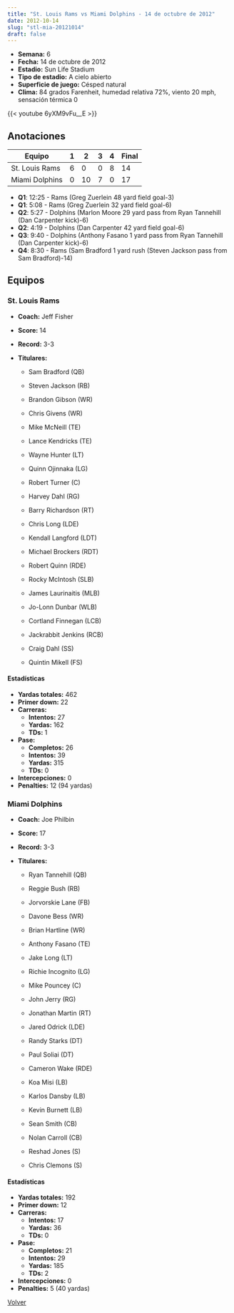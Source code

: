 ```yaml
---
title: "St. Louis Rams vs Miami Dolphins - 14 de octubre de 2012"
date: 2012-10-14
slug: "stl-mia-20121014"
draft: false
---
```


- **Semana:** 6
- **Fecha:** 14 de octubre de 2012
- **Estadio:** Sun Life Stadium
- **Tipo de estadio:** A cielo abierto
- **Superficie de juego:** Césped natural
- **Clima:** 84 grados Farenheit, humedad relativa 72%, viento 20 mph, sensación térmica 0


{{< youtube 6yXM9vFu__E >}}


## Anotaciones
| Equipo | 1 | 2 | 3 | 4 | Final |
|--------|---|---|---|---|-------|
| St. Louis Rams  | 6 | 0 | 0 | 8  | 14 |
| Miami Dolphins  | 0 | 10 | 7 | 0  | 17 |
- **Q1**: 12:25 - Rams (Greg Zuerlein 48 yard field goal-3)
- **Q1**: 5:08 - Rams (Greg Zuerlein 32 yard field goal-6)
- **Q2**: 5:27 - Dolphins (Marlon Moore 29 yard pass from Ryan Tannehill (Dan Carpenter kick)-6)
- **Q2**: 4:19 - Dolphins (Dan Carpenter 42 yard field goal-6)
- **Q3**: 9:40 - Dolphins (Anthony Fasano 1 yard pass from Ryan Tannehill (Dan Carpenter kick)-6)
- **Q4**: 8:30 - Rams (Sam Bradford 1 yard rush (Steven Jackson pass from Sam Bradford)-14)


## Equipos


### St. Louis Rams
* **Coach:** Jeff Fisher
* **Score:** 14
* **Record:** 3-3
* **Titulares:** 

  * Sam Bradford (QB) 

  * Steven Jackson (RB) 

  * Brandon Gibson (WR) 

  * Chris Givens (WR) 

  * Mike McNeill (TE) 

  * Lance Kendricks (TE) 

  * Wayne Hunter (LT) 

  * Quinn Ojinnaka (LG) 

  * Robert Turner (C) 

  * Harvey Dahl (RG) 

  * Barry Richardson (RT) 

  * Chris Long (LDE) 

  * Kendall Langford (LDT) 

  * Michael Brockers (RDT) 

  * Robert Quinn (RDE) 

  * Rocky McIntosh (SLB) 

  * James Laurinaitis (MLB) 

  * Jo-Lonn Dunbar (WLB) 

  * Cortland Finnegan (LCB) 

  * Jackrabbit Jenkins (RCB) 

  * Craig Dahl (SS) 

  * Quintin Mikell (FS) 

#### Estadísticas
* **Yardas totales:** 462
* **Primer down:** 22
* **Carreras:**
  * **Intentos:** 27
  * **Yardas:** 162
  * **TDs:** 1
* **Pase:**
  * **Completos:** 26
  * **Intentos:** 39
  * **Yardas:** 315
  * **TDs:** 0
* **Intercepciones:** 0
* **Penalties:** 12 (94 yardas)

### Miami Dolphins
* **Coach:** Joe Philbin
* **Score:** 17
* **Record:** 3-3
* **Titulares:** 

  * Ryan Tannehill (QB) 

  * Reggie Bush (RB) 

  * Jorvorskie Lane (FB) 

  * Davone Bess (WR) 

  * Brian Hartline (WR) 

  * Anthony Fasano (TE) 

  * Jake Long (LT) 

  * Richie Incognito (LG) 

  * Mike Pouncey (C) 

  * John Jerry (RG) 

  * Jonathan Martin (RT) 

  * Jared Odrick (LDE) 

  * Randy Starks (DT) 

  * Paul Soliai (DT) 

  * Cameron Wake (RDE) 

  * Koa Misi (LB) 

  * Karlos Dansby (LB) 

  * Kevin Burnett (LB) 

  * Sean Smith (CB) 

  * Nolan Carroll (CB) 

  * Reshad Jones (S) 

  * Chris Clemons (S) 

#### Estadísticas
* **Yardas totales:** 192
* **Primer down:** 12
* **Carreras:**
  * **Intentos:** 17
  * **Yardas:** 36
  * **TDs:** 0
* **Pase:**
  * **Completos:** 21
  * **Intentos:** 29
  * **Yardas:** 185
  * **TDs:** 2
* **Intercepciones:** 0
* **Penalties:** 5 (40 yardas)


[Volver](/historia/2012)
